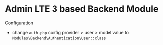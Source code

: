 # Admin LTE 3 based Backend Module

Configuration
* change ``auth.php`` config provider > user > model value to `Modules\Backend\Authentication\User::class`
